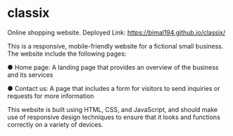 # classix
Online shopping website. 
Deployed Link: https://bimal194.github.io/classix/


This is a responsive, mobile-friendly website for a fictional small business. 
The website include the following pages:

● Home page: A landing page that provides an overview of the business and its services

● Contact us: A page that includes a form for visitors to send inquiries or requests for more
information


This website is built using HTML, CSS, and JavaScript, and should make use of
responsive design techniques to ensure that it looks and functions correctly on a variety of
devices.
